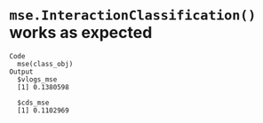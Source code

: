 # `mse.InteractionClassification()` works as expected

    Code
      mse(class_obj)
    Output
      $vlogs_mse
      [1] 0.1380598
      
      $cds_mse
      [1] 0.1102969
      

